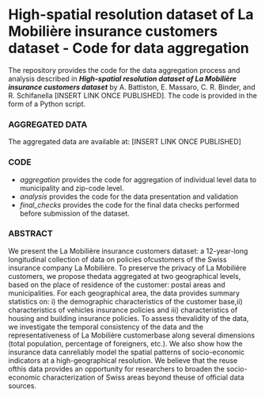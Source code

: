 # High-spatial resolution dataset of La Mobilière insurance customers dataset - Code for data aggregation
The repository provides the code for the data aggregation process and analysis described in **_High-spatial resolution dataset of La Mobilière insurance customers dataset_** by A. Battiston, E. Massaro, C. R. Binder, and R. Schifanella [INSERT LINK ONCE PUBLISHED]. 
The code is provided in the form of a Python script.

### AGGREGATED DATA

The aggregated data are available at: [INSERT LINK ONCE PUBLISHED]

### CODE
- *aggregation* provides the code for aggregation of individual level data to municipality and zip-code level.
- *analysis* provides the code for the data presentation and validation
- *final_checks* provides the code for the final data checks performed before submission of the dataset.

### ABSTRACT
We present the La Mobilière insurance customers dataset: a 12-year-long longitudinal collection of data on policies ofcustomers of the Swiss insurance company La Mobilière. 
To preserve the privacy of La Mobilière customers, we propose thedata aggregated at two geographical levels, based on the place of residence of the customer: postal areas and municipalities.
For each geographical area, the data provides summary statistics on: i) the demographic characteristics of the customer base,ii) characteristics of vehicles insurance policies and iii) characteristics of housing and building insurance policies. 
To assess thevalidity of the data, we investigate the temporal consistency of the data and the representativeness of La Mobilière customerbase along several dimensions (total population, percentage of foreigners, etc.). We also show how the insurance data canreliably model the spatial patterns of socio-economic indicators at a high-geographical resolution. 
We believe that the reuse ofthis data provides an opportunity for researchers to broaden the socio-economic characterization of Swiss areas beyond theuse of official data sources.
